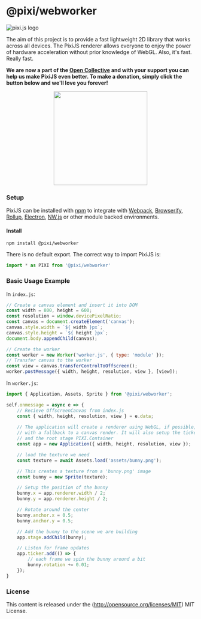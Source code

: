@pixi/webworker
=============

![pixi.js logo](https://pixijs.download/pixijs-banner-no-version.png)

The aim of this project is to provide a fast lightweight 2D library that works
across all devices. The PixiJS renderer allows everyone to enjoy the power of
hardware acceleration without prior knowledge of WebGL. Also, it's fast. Really fast.

**We are now a part of the [Open Collective](https://opencollective.com/pixijs) and with your support you can help us make PixiJS even better. To make a donation, simply click the button below and we'll love you forever!**

<div align="center">
  <a href="https://opencollective.com/pixijs/donate" target="_blank">
    <img src="https://opencollective.com/pixijs/donate/button@2x.png?color=blue" width=250 />
  </a>
</div>

### Setup

PixiJS can be installed with [npm](https://docs.npmjs.com/getting-started/what-is-npm) to integrate with [Webpack](https://webpack.js.org/), [Browserify](http://browserify.org/), [Rollup](https://rollupjs.org/), [Electron](https://electron.atom.io/), [NW.js](https://nwjs.io/) or other module backed environments.

#### Install

```
npm install @pixi/webworker
```
There is no default export. The correct way to import PixiJS is:

```js
import * as PIXI from '@pixi/webworker'
```
### Basic Usage Example

In `index.js`:
```js
// Create a canvas element and insert it into DOM
const width = 800, height = 600;
const resolution = window.devicePixelRatio;
const canvas = document.createElement('canvas');
canvas.style.width = `${ width }px`;
canvas.style.height = `${ height }px`;
document.body.appendChild(canvas);

// Create the worker
const worker = new Worker('worker.js', { type: 'module' });
// Transfer canvas to the worker
const view = canvas.transferControlToOffscreen();
worker.postMessage({ width, height, resolution, view }, [view]);

```

In `worker.js`:
```js
import { Application, Assets, Sprite } from '@pixi/webworker';

self.onmessage = async e => {
    // Recieve OffscreenCanvas from index.js
    const { width, height, resolution, view } = e.data;
    
    // The application will create a renderer using WebGL, if possible,
    // with a fallback to a canvas render. It will also setup the ticker
    // and the root stage PIXI.Container
    const app = new Application({ width, height, resolution, view });

    // load the texture we need
    const texture = await Assets.load('assets/bunny.png');

    // This creates a texture from a 'bunny.png' image
    const bunny = new Sprite(texture);

    // Setup the position of the bunny
    bunny.x = app.renderer.width / 2;
    bunny.y = app.renderer.height / 2;

    // Rotate around the center
    bunny.anchor.x = 0.5;
    bunny.anchor.y = 0.5;

    // Add the bunny to the scene we are building
    app.stage.addChild(bunny);

    // Listen for frame updates
    app.ticker.add(() => {
        // each frame we spin the bunny around a bit
        bunny.rotation += 0.01;
    });
}
```

### License

This content is released under the (http://opensource.org/licenses/MIT) MIT License.
